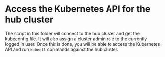 # Access the Kubernetes API for the hub cluster

The script in this folder will connect to the hub cluster and get the kubeconfig file. It will also assign a cluster admin role to the currently logged in user. Once this is done, you will be able to access the Kubernetes API and run `kubectl` commands against the hub cluster.